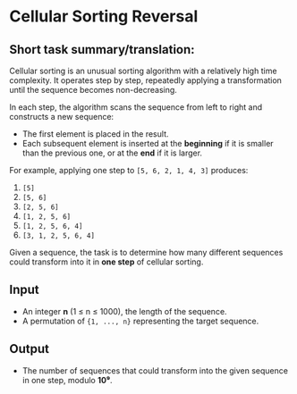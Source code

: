 # Cellular Sorting Reversal  
## Short task summary/translation:

Cellular sorting is an unusual sorting algorithm with a relatively high time complexity. It operates step by step, repeatedly applying a transformation until the sequence becomes non-decreasing.  

In each step, the algorithm scans the sequence from left to right and constructs a new sequence:  
- The first element is placed in the result.  
- Each subsequent element is inserted at the **beginning** if it is smaller than the previous one, or at the **end** if it is larger.  

For example, applying one step to `[5, 6, 2, 1, 4, 3]` produces:  
1. `[5]`  
2. `[5, 6]`  
3. `[2, 5, 6]`  
4. `[1, 2, 5, 6]`  
5. `[1, 2, 5, 6, 4]`  
6. `[3, 1, 2, 5, 6, 4]`  

Given a sequence, the task is to determine how many different sequences could transform into it in **one step** of cellular sorting.  

## Input  
- An integer **n** (1 ≤ n ≤ 1000), the length of the sequence.  
- A permutation of `{1, ..., n}` representing the target sequence.  

## Output  
- The number of sequences that could transform into the given sequence in one step, modulo **10⁹**.  
